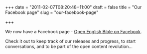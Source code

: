 +++
date = "2011-02-07T08:20:48+11:00"
draft = false
title = "Our Facebook page"
slug = "our-facebook-page"

+++

We now have a Facebook page - [Open English Bible on Facebook](http://www.facebook.com/#!/pages/Open-English-Bible/191330814219131).

Check it out to keep track of our releases and progress, to start conversations, and to be part of the open content revolution...

